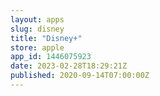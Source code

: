 ```yaml
---
layout: apps
slug: disney
title: "Disney+"
store: apple
app_id: 1446075923
date: 2023-02-28T18:29:21Z
published: 2020-09-14T07:00:00Z
---
```

